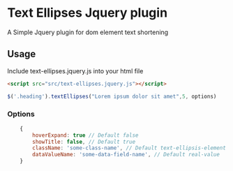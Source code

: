 # Text Ellipses Jquery plugin

A Simple Jquery plugin for dom element text shortening 

## Usage 

Include text-ellipses.jquery.js into your html file
```html
<script src="src/text-ellipses.jquery.js"></script>

```

```javascript
$('.heading').textEllipses("Lorem ipsum dolor sit amet",5, options)
```

### Options

```javascript
    {
        hoverExpand: true // Default false
        showTitle: false, // Default true
        className: 'some-class-name', // Default text-ellipsis-element
        dataValueName: 'some-data-field-name', // Default real-value
    }
```